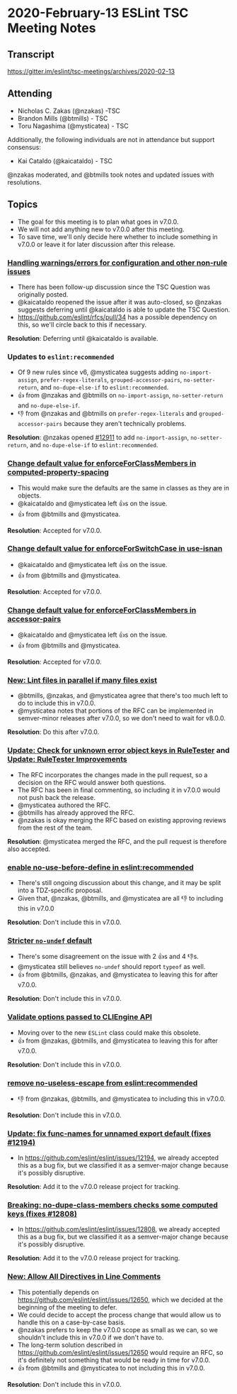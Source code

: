 # 2020-February-13 ESLint TSC Meeting Notes

## Transcript

https://gitter.im/eslint/tsc-meetings/archives/2020-02-13

## Attending

* Nicholas C. Zakas (@nzakas) -TSC
* Brandon Mills (@btmills) - TSC
* Toru Nagashima (@mysticatea) - TSC

Additionally, the following individuals are not in attendance but support consensus:

* Kai Cataldo (@kaicataldo) - TSC

@nzakas moderated, and @btmills took notes and updated issues with resolutions.

## Topics

* The goal for this meeting is to plan what goes in v7.0.0.
* We will not add anything new to v7.0.0 after this meeting.
* To save time, we'll only decide here whether to include something in v7.0.0 or leave it for later discussion after this release.

### [Handling warnings/errors for configuration and other non-rule issues](https://github.com/eslint/eslint/issues/12650)

* There has been follow-up discussion since the TSC Question was originally posted.
* @kaicataldo reopened the issue after it was auto-closed, so @nzakas suggests deferring until @kaicataldo is able to update the TSC Question.
* https://github.com/eslint/rfcs/pull/34 has a possible dependency on this, so we'll circle back to this if necessary.

**Resolution**: Deferring until @kaicataldo is available.

### Updates to `eslint:recommended`

* Of 9 new rules since v6, @mysticatea suggests adding `no-import-assign`, `prefer-regex-literals`, `grouped-accessor-pairs`, `no-setter-return`, and `no-dupe-else-if` to `eslint:recommended`.
* :+1: from @nzakas and @btmills on `no-import-assign`, `no-setter-return` and `no-dupe-else-if`.
* :-1: from @nzakas and @btmills on `prefer-regex-literals` and `grouped-accessor-pairs` because they aren't technically problems.

**Resolution**: @nzakas opened [#12911](https://github.com/eslint/eslint/issues/12911) to add `no-import-assign`, `no-setter-return`, and `no-dupe-else-if` to `eslint:recommended`.

### [Change default value for enforceForClassMembers in computed-property-spacing](https://github.com/eslint/eslint/issues/12812)

* This would make sure the defaults are the same in classes as they are in objects.
* @kaicataldo and @mysticatea left :+1:s on the issue.
* :+1: from @btmills and @mysticatea.

**Resolution**: Accepted for v7.0.0.

### [Change default value for enforceForSwitchCase in use-isnan](https://github.com/eslint/eslint/issues/12810)

* @kaicataldo and @mysticatea left :+1:s on the issue.
* :+1: from @btmills and @mysticatea.

**Resolution**: Accepted for v7.0.0.

### [Change default value for enforceForClassMembers in accessor-pairs](https://github.com/eslint/eslint/issues/12811)

* @kaicataldo and @mysticatea left :+1:s on the issue.
* :+1: from @btmills and @mysticatea.

**Resolution**: Accepted for v7.0.0.

### [New: Lint files in parallel if many files exist](https://github.com/eslint/rfcs/pull/42)

* @btmills, @nzakas, and @mysticatea agree that there's too much left to do to include this in v7.0.0.
* @mysticatea notes that portions of the RFC can be implemented in semver-minor releases after v7.0.0, so we don't need to wait for v8.0.0.

**Resolution**: Do this after v7.0.0.

### [Update: Check for unknown error object keys in RuleTester](https://github.com/eslint/eslint/pull/12096) and [Update: RuleTester Improvements](https://github.com/eslint/rfcs/pull/25)

* The RFC incorporates the changes made in the pull request, so a decision on the RFC would answer both questions.
* The RFC has been in final commenting, so including it in v7.0.0 would not push back the release.
* @mysticatea authored the RFC.
* @btmills has already approved the RFC.
* @nzakas is okay merging the RFC based on existing approving reviews from the rest of the team.

**Resolution**: @mysticatea merged the RFC, and the pull request is therefore also accepted.

### [enable no-use-before-define in eslint:recommended](https://github.com/eslint/eslint/issues/11903)

* There's still ongoing discussion about this change, and it may be split into a TDZ-specific proposal.
* Given that, @nzakas, @btmills, and @mysticatea are all :-1: to including this in v7.0.0

**Resolution**: Don't include this in v7.0.0.

### [Stricter `no-undef` default](https://github.com/eslint/eslint/issues/10203)

* There's some disagreement on the issue with 2 :+1:s and 4 :-1:s.
* @mysticatea still believes `no-undef` should report `typeof` as well.
* :+1: from @btmills, @nzakas, and @mysticatea to leaving this for after v7.0.0.

**Resolution**: Don't include this in v7.0.0.

### [Validate options passed to CLIEngine API](https://github.com/eslint/eslint/issues/10272)

* Moving over to the new `ESLint` class could make this obsolete.
* :+1: from @nzakas, @btmills, and @mysticatea to leaving this for after v7.0.0.

**Resolution**: Don't include this in v7.0.0.

### [remove no-useless-escape from eslint:recommended](https://github.com/eslint/eslint/issues/11922)

* :-1: from @nzakas, @btmills, and @mysticatea to including this in v7.0.0.

**Resolution**: Don't include this in v7.0.0.

### [Update: fix func-names for unnamed export default (fixes #12194)](https://github.com/eslint/eslint/pull/12195)

* In https://github.com/eslint/eslint/issues/12194, we already accepted this as a bug fix, but we classified it as a semver-major change because it's possibly disruptive.

**Resolution**: Add it to the v7.0.0 release project for tracking.

### [Breaking: no-dupe-class-members checks some computed keys (fixes #12808)](https://github.com/eslint/eslint/pull/12837)

* In https://github.com/eslint/eslint/issues/12808, we already accepted this as a bug fix, but we classified it as a semver-major change because it's possibly disruptive.

**Resolution**: Add it to the v7.0.0 release project for tracking.

### [New: Allow All Directives in Line Comments](https://github.com/eslint/rfcs/pull/34)

* This potentially depends on https://github.com/eslint/eslint/issues/12650, which we decided at the beginning of the meeting to defer.
* We could decide to accept the process change that would allow us to handle this on a case-by-case basis.
* @nzakas prefers to keep the v7.0.0 scope as small as we can, so we shouldn't include this in v7.0.0 if we don't have to.
* The long-term solution described in https://github.com/eslint/eslint/issues/12650 would require an RFC, so it's definitely not something that would be ready in time for v7.0.0.
* :+1: from @btmills and @mysticatea to not including this in v7.0.0.

**Resolution**: Don't include this in v7.0.0.

